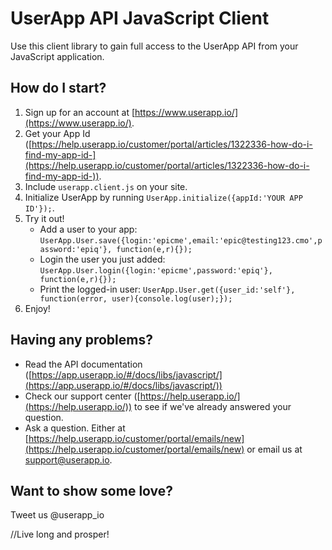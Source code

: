 UserApp API JavaScript Client
================================

Use this client library to gain full access to the UserApp API from your JavaScript application.

## How do I start?

1. Sign up for an account at [https://www.userapp.io/](https://www.userapp.io/).
3. Get your App Id ([https://help.userapp.io/customer/portal/articles/1322336-how-do-i-find-my-app-id-](https://help.userapp.io/customer/portal/articles/1322336-how-do-i-find-my-app-id-)).
2. Include `userapp.client.js` on your site.
3. Initialize UserApp by running `UserApp.initialize({appId:'YOUR APP ID'});`.
4. Try it out!
	* Add a user to your app: `UserApp.User.save({login:'epicme',email:'epic@testing123.cmo',password:'epiq'}, function(e,r){});`
	* Login the user you just added: `UserApp.User.login({login:'epicme',password:'epiq'}, function(e,r){});`
	* Print the logged-in user: `UserApp.User.get({user_id:'self'}, function(error, user){console.log(user);});`
5. Enjoy!

## Having any problems?

* Read the API documentation ([https://app.userapp.io/#/docs/libs/javascript/](https://app.userapp.io/#/docs/libs/javascript/))
* Check our support center ([https://help.userapp.io/](https://help.userapp.io/)) to see if we've already answered your question.
* Ask a question. Either at [https://help.userapp.io/customer/portal/emails/new](https://help.userapp.io/customer/portal/emails/new) or email us at support@userapp.io.

## Want to show some love?

Tweet us @userapp_io


//Live long and prosper!